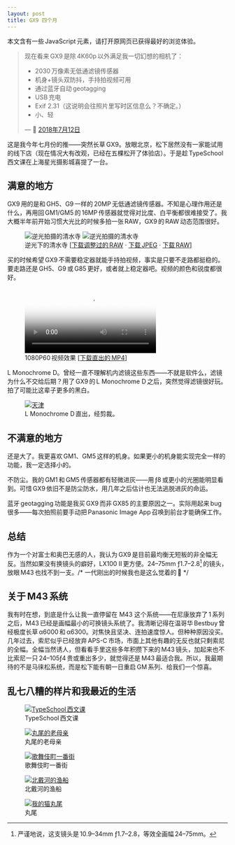 ```yaml
---
layout: post
title: GX9 四个月
---
```


<p class="rss-only">本文含有一些 JavaScript 元素，请打开原网页已获得最好的浏览体验。</p>

<blockquote>现在看来 GX9 是除 4K60p 以外满足我一切幻想的相机了：<ul>
    <li>2030 万像素无低通滤镜传感器</li>
    <li>机身+镜头双防抖，手持拍视频可用</li>
    <li>通过蓝牙自动 geotagging</li>
    <li>USB 充电</li>
    <li>Exif 2.31（这说明会往照片里写时区信息么？不确定。）</li><li>小、轻</li>
</ul>&mdash; 🍉 <a href="https://twitter.com/xhacker/status/1017369434678128640">2018年7月12日</a></blockquote>

<!-- more -->

这是我今年七月份的推——突然长草 GX9。放眼北京，松下居然没有一家能试用的线下店（现在情况大有改观，已经在五棵松开了体验店）。于是趁 TypeSchool 西文课在上海星光摄影城喜提了一台。

## 满意的地方

GX9 用的是和 GH5、G9 一样的 20MP 无低通滤镜传感器。不知是心理作用还是什么，再用回 GM1/GM5 的 16MP 传感器就觉得对比度、白平衡都很难接受了。我大概半年前开始习惯大光比的时候多拍一张 RAW，GX9 的 RAW 动态范围很好。

<link rel="stylesheet" href="/static/juxtapose.css">
<figure>
    <div class="juxtapose" data-startingposition="30%">
        <img data-label="直出的 JPEG" alt="逆光拍摄的清水寺" src="/static/images/gx9/kiyomizu-jpeg-2048.jpg">
        <img data-label="Photos.app 调整过的 RAW" alt="逆光拍摄的清水寺" src="/static/images/gx9/kiyomizu-raw-adjusted-2048.jpg">
    </div>
    <figcaption>逆光下的清水寺 [<a href="/static/images/gx9/kiyomizu-raw-adjusted.jpg" download>下载调整过的 RAW</a> · <a href="/static/images/gx9/kiyomizu-jpeg.jpg" download>下载 JPEG</a> · <a href="/static/images/gx9/kiyomizu-raw.rw2" download>下载 RAW</a>]</figcaption>
</figure>
<script src="/static/juxtapose.js"></script>

买的时候希望 GX9 不需要稳定器就能手持拍视频，事实是只要不走路都挺稳的。要走路还是 GH5、G9 或 G85 更好，或者就上稳定器吧。视频的颜色和锐度都很好。

<figure>
    <video controls poster="/static/images/gx9/pilltail-thumbnail.jpg">
        <source src="/static/images/gx9/pilltail-h265.mp4" type="video/mp4; codecs=hevc">
        <source src="/static/images/gx9/pilltail-h264.mp4" type="video/mp4; codecs=avc1">
        <source src="/static/images/gx9/pilltail-h264.mp4" type="video/mp4">
        抱歉，您的浏览器不支持该视频格式。您可以<a href="/static/images/gx9/pilltail.mp4">下载</a>并用播放器观看。
    </video>
    <figcaption>1080P60 视频效果 [<a href="/static/images/gx9/pilltail.mp4" download>下载直出的 MP4</a>]</figcaption>
</figure>

L Monochrome D。曾经一直不理解机内滤镜这些东西——不就是软件么，滤镜为什么不交给后期？用了 GX9 的 L Monochrome D 之后，突然觉得滤镜很好玩。拍了可能比这辈子更多的黑白。

<figure>
    <a class="frame square" href="/static/images/gx9/tianjin.jpg"><img alt="天津" src="/static/images/gx9/tianjin-1280.jpg"></a>
    <figcaption>L Monochrome D 直出，经剪裁。</figcaption>
</figure>

## 不满意的地方

还是大了。我更喜欢 GM1、GM5 这样的机身。如果更小的机身能实现完全一样的功能，我一定选择小的。

不防尘。我的 GM1 和 GM5 传感器都有轻微进灰——用 ƒ8 或更小的光圈能明显看到。可惜 GX9 依旧不是防尘防水，用几年之后估计也无法逃脱进灰的命运。

蓝牙 geotagging 功能是我买 GX9 而非 GX85 的主要原因之一。实际用起来 bug 很多——每次拍照前要手动把 Panasonic Image App 召唤到前台才能确保工作。

## 总结

作为一个对富士和奥巴无感的人，我认为 GX9 是目前最均衡无短板的非全幅无反。当然如果没有换镜头的癖好，LX100 II 更方便。24–75mm ƒ1.7–2.8[^1] 的镜头，放眼 M43 也找不到一支。<span class="comment">/* 一代刚出的时候我也是这么觉着的 🤣 */</span>

## 关于 M43 系统

我有时在想，到底是什么让我一直停留在 M43 这个系统——在尼康放弃了 1 系列之后，M43 已经是画幅最小的可换镜头系统了。我清晰记得在温哥华 Bestbuy 曾经极度长草 α6000 和 α6300。对焦快且坚决、连拍速度惊人。但种种原因没买。几年过去，索尼似乎已经放弃 APS-C 市场，市面上其他有趣的无反也就只剩索尼的全幅。全幅当然诱人，但看看手里这些多年积攒下来的 M43 镜头，加起来也不比索尼一只 24–105ƒ4 贵或重出多少，就觉得还是 M43 最适合我。所以，我最期待的不是马徕松系统，而是松下能有朝一日重启 GM 系列、给我们一个惊喜。

## 乱七八糟的样片和我最近的生活

<figure>
    <a class="frame" href="/static/images/gx9/typeschool.jpg"><img alt="TypeSchool 西文课" src="/static/images/gx9/typeschool-2048.jpg"></a>
    <figcaption>TypeSchool 西文课</figcaption>
</figure>

<figure>
    <a class="frame" href="/static/images/gx9/pilltail-mom.jpg"><img alt="丸尾的老母亲" src="/static/images/gx9/pilltail-mom-2048.jpg"></a>
    <figcaption>丸尾的老母亲</figcaption>
</figure>

<figure>
    <a class="frame" href="/static/images/gx9/kabukicho.jpg"><img alt="歌舞伎町一番街" src="/static/images/gx9/kabukicho-2048.jpg"></a>
    <figcaption>歌舞伎町一番街</figcaption>
</figure>

<figure>
    <a class="frame" href="/static/images/gx9/beidaihe.jpg"><img alt="北戴河的渔船" src="/static/images/gx9/beidaihe-1600.jpg"></a>
    <figcaption>北戴河的渔船</figcaption>
</figure>

<figure>
    <a class="frame square" href="/static/images/gx9/pilltail.jpg"><img alt="我的猫丸尾" src="/static/images/gx9/pilltail-1280.jpg"></a>
    <figcaption>丸尾</figcaption>
</figure>

[^1]: 严谨地说，这支镜头是 10.9–34mm ƒ1.7–2.8，等效全画幅 24–75mm。
